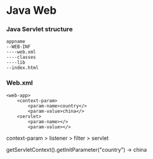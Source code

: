 # Java Web

### Java Servlet structure 

```text
appname
--WEB-INF 
----web.xml 
----classes 
----lib 
--index.html 
```

### Web.xml

```text
<web-app>
    <context-param>
        <param-name>country</>
        <param-value>china</>
    <servlet>
        <param-name></>
        <param-value></>
```

context-param &gt; listener &gt; filter &gt; servlet

getServletContext\(\).getInitParameter\("country"\) -&gt; china



